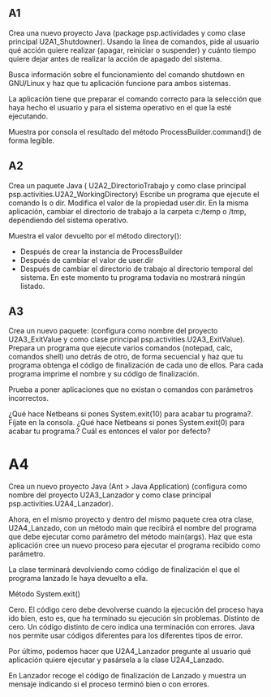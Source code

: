## A1

Crea una nuevo proyecto Java (package psp.actividades y como clase principal U2A1_Shutdowner). Usando la línea de comandos, pide al usuario qué acción quiere realizar (apagar, reiniciar o suspender) y cuánto tiempo quiere dejar antes de realizar la acción de apagado del sistema.

Busca información sobre el funcionamiento del comando shutdown en GNU/Linux y haz que tu aplicación funcione para ambos sistemas.

La aplicación tiene que preparar el comando correcto para la selección que haya hecho el usuario y para el sistema operativo en el que la esté ejecutando.

Muestra por consola el resultado del método ProcessBuilder.command() de forma legible.

## A2

Crea un paquete Java ( U2A2_DirectorioTrabajo y como clase principal psp.activities.U2A2_WorkingDirectory) Escribe un programa que ejecute el comando ls o dir. Modifica el valor de la propiedad user.dir. En la misma aplicación, cambiar el directorio de trabajo a la carpeta c:/temp o /tmp, dependiendo del sistema operativo.

Muestra el valor devuelto por el método directory():

- Después de crear la instancia de ProcessBuilder
- Después de cambiar el valor de user.dir
- Después de cambiar el directorio de trabajo al directorio temporal del sistema.
  En este momento tu programa todavía no mostrará ningún listado.

## A3

Crea un nuevo paquete: (configura como nombre del proyecto U2A3_ExitValue y como clase principal psp.activities.U2A3_ExitValue). Prepara un programa que ejecute varios comandos (notepad, calc, comandos shell) uno detrás de otro, de forma secuencial y haz que tu programa obtenga el código de finalización de cada uno de ellos. Para cada programa imprime el nombre y su código de finalización.

Prueba a poner aplicaciones que no existan o comandos con parámetros incorrectos.

¿Qué hace Netbeans si pones System.exit(10) para acabar tu programa?. Fíjate en la consola. ¿Qué hace Netbeans si pones System.exit(0) para acabar tu programa.? Cuál es entonces el valor por defecto?

# A4

Crea un nuevo proyecto Java (Ant > Java Application) (configura como nombre del proyecto U2A3_Lanzador y como clase principal psp.activities.U2A4_Lanzador).

Ahora, en el mismo proyecto y dentro del mismo paquete crea otra clase, U2A4_Lanzado, con un método main que recibirá el nombre del programa que debe ejecutar como parámetro del método main(args). Haz que esta aplicación cree un nuevo proceso para ejecutar el programa recibido como parámetro.

La clase terminará devolviendo como código de finalización el que el programa lanzado le haya devuelto a ella.

Método System.exit()

Cero. El código cero debe devolverse cuando la ejecución del proceso haya ido bien, esto es, que ha terminado su ejecución sin problemas. Distinto de cero. Un código distinto de cero indica una terminación con errores. Java nos permite usar códigos diferentes para los diferentes tipos de error.

Por último, podemos hacer que U2A4_Lanzador pregunte al usuario qué aplicación quiere ejecutar y pasársela a la clase U2A4_Lanzado.

En Lanzador recoge el código de finalización de Lanzado y muestra un mensaje indicando si el proceso terminó bien o con errores.

